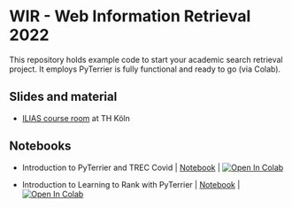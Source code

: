 # WIR - Web Information Retrieval 2022

This repository holds example code to start your academic search retrieval project. It employs PyTerrier is fully functional and ready to go (via Colab).

## Slides and material

* [ILIAS course room](https://ilias.th-koeln.de/goto.php?target=crs_2282329) at TH Köln

## Notebooks 
- Introduction to PyTerrier and TREC Covid | [Notebook](./notebooks/pyterrier_trec_covid.ipynb) | [![Open In Colab](https://colab.research.google.com/assets/colab-badge.svg)](https://colab.research.google.com/github/irgroup-classrooms/wir-2022/blob/main/notebooks/pyterrier_trec_covid.ipynb)

- Introduction to Learning to Rank with PyTerrier | [Notebook](./notebooks/pyterrier_ltr.ipynb) | [![Open In Colab](https://colab.research.google.com/assets/colab-badge.svg)](https://colab.research.google.com/github/irgroup-classrooms/wir-2022/blob/main/notebooks/pyterrier_ltr.ipynb)
